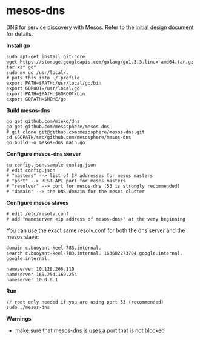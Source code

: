 mesos-dns
=========

DNS for service discovery with Mesos. 
Refer to the [initial design document](https://docs.google.com/a/mesosphere.io/document/d/1h-ptANif4RZNWKTAJXsG0s4ZjfpY7GLrY2zRwmrIBAc/edit?usp=sharing) for details. 

__Install go__
  ```shell
  sudo apt-get install git-core
  wget https://storage.googleapis.com/golang/go1.3.3.linux-amd64.tar.gz
  tar xzf go*
  sudo mv go /usr/local/.
  # puts this into ~/.profile
  export PATH=$PATH:/usr/local/go/bin
  export GOROOT=/usr/local/go
  export PATH=$PATH:$GOROOT/bin
  export GOPATH=$HOME/go
  ```
 
__Build mesos-dns__

  ```shell
  go get github.com/miekg/dns
  go get github.com/mesosphere/mesos-dns
  # git clone git@github.com:mesosphere/mesos-dns.git
  cd $GOPATH/src/github.com/mesosphere/mesos-dns
  go build -o mesos-dns main.go
  ```

__Configure mesos-dns server__
  ```shell
  cp config.json.sample config.json 
  # edit config.json
  # "masters" --> list of IP addresses for mesos masters
  # "port" --> REST API port for mesos masters
  # "resolver" --> port for mesos-dns (53 is strongly recommended)
  # "domain" --> the DNS domain for the mesos cluster
  ```
__Configure mesos slaves__
  ```
  # edit /etc/resolv.conf
  # add "nameserver <ip address of mesos-dns>" at the very beginning
  ```

  You can use the exact same resolv.conf for both the dns server and the
  mesos slave:
  ```
  domain c.buoyant-keel-783.internal.
  search c.buoyant-keel-783.internal. 163602273704.google.internal. google.internal.

  nameserver 10.128.208.110
  nameserver 169.254.169.254
  nameserver 10.0.0.1
  ```

__Run__
  ```shell
  // root only needed if you are using port 53 (recommended)
  sudo ./mesos-dns
  ```

__Warnings__
* make sure that mesos-dns is uses a port that is not blocked 
